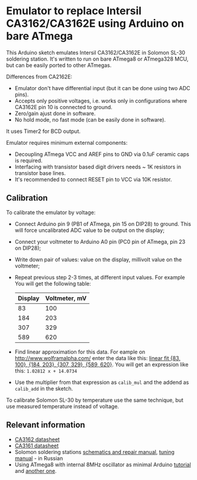 #  Emulator to replace Intersil CA3162/CA3162E using Arduino on bare ATmega

This Arduino sketch emulates Intersil CA3162/CA3162E in Solomon SL-30 soldering
station. It's written to run on bare ATmega8 or ATmega328 MCU, but can be
easily ported to other ATmegas.

Differences from CA2162E:
 * Emulator don't have differential input (but it can be done using two ADC
   pins).
 * Accepts only positive voltages, i.e. works only in configurations where
   CA3162E pin 10 is connected to ground.
 * Zero/gain ajust done in software.
 * No hold mode, no fast mode (can be easily done in software).

It uses Timer2 for BCD output.

Emulator requires minimum external components:
* Decoupling ATmega VCC and AREF pins to GND via 0.1uF ceramic caps is required.
* Interfacing with transistor based digit drivers needs ~ 1K resistors in
  transistor base lines.
* It's recommended to connect RESET pin to VCC via 10K resistor.

## Calibration

To calibrate the emulator by voltage:

* Connect Arduino pin 9 (PB1 of ATmega, pin 15 on DIP28) to ground. This will
  force uncalibrated ADC value to be output on the display;
* Connect your voltmeter to Arduino A0 pin (PC0 pin of ATmega, pin 23 on
  DIP28);
* Write down pair of values: value on the display, millivolt value on the
  voltmeter;
* Repeat previous step 2-3 times, at different input values. For example You
  will get the following table:

  | Display | Voltmeter, mV |
  |---------| --------------|
  |      83 |           100 |
  |     184 |           203 |
  |     307 |           329 |
  |     589 |           620 |
* Find linear approximation for this data. For eample on http://www.wolframalpha.com/ enter
  the data like this: [linear fit {83, 100}, {184, 203}, {307, 329}, {589, 620}](http://www.wolframalpha.com/input/?i=linear+fit+{83%2C+100}%2C+{184%2C+203}%2C+{307%2C+329}%2C+{589%2C+620}). You will get an expression like this: `1.02812 x + 14.0734`
* Use the multiplier from that expression as `calib_mul` and the addend as
  `calib_add` in the sketch.

To calibrate Solomon SL-30 by temperature use the same technique, but use
measured temperature instead of voltage.

## Relevant information
* [CA3162 datasheet](http://www.intersil.com/content/dam/Intersil/documents/ca31/ca3162.pdf)
* [CA3161 datasheet](http://www.intersil.com/content/dam/Intersil/documents/ca31/ca3161.pdf)
* Solomon soldering stations [schematics and repair
  manual](http://www.remserv.ru/cgi/download/Solomon_part1.pdf), [tuning
  manual](http://www.remserv.ru/cgi/download/Solomon_part3.pdf) - in Russian
* Using ATmega8 with internal 8MHz oscillator as minimal Arduino [tutorial](http://www.neonile.net/articles/atmega8-arduino-bootloader-optiboot) and [another one](http://todbot.com/blog/2009/05/26/minimal-arduino-with-atmega8/).
